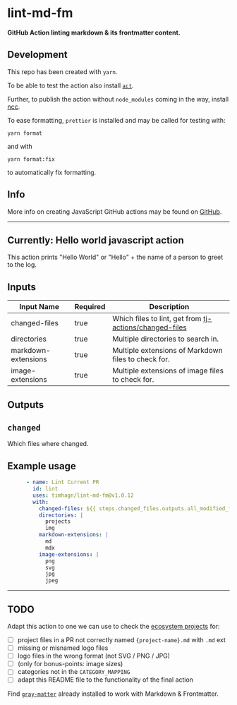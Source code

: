# lint-md-fm

**GitHub Action linting markdown &amp; its frontmatter content.**

## Development

This repo has been created with `yarn`.

To be able to test the action also install [`act`](https://github.com/nektos/act).

Further, to publish the action without `node_modules` coming in the way,
install [ncc](https://www.npmjs.com/package/@vercel/ncc).

To ease formatting, `prettier` is installed and may be called for testing with:

```shell
yarn format
```

and with

```shell
yarn format:fix
```

to automatically fix formatting.

## Info

More info on creating JavaScript GitHub actions may be found on
[GitHub](https://docs.github.com/en/actions/creating-actions/creating-a-javascript-action).

---

## Currently: Hello world javascript action

This action prints "Hello World" or "Hello" + the name of a person to greet to
the log.

## Inputs

| **Input Name**       | **Required** | **Description**                                                                                                |
|----------------------|--------------|----------------------------------------------------------------------------------------------------------------|
| changed-files        | true         | Which files to lint, get from [tj-actions/changed-files](https://github.com/marketplace/actions/changed-files) |
| directories          | true         | Multiple directories to search in.                                                                             |
| markdown-extensions  | true         | Multiple extensions of Markdown files to check for.                                                            |
| image-extensions     | true         | Multiple extensions of image files to check for.                                                               |

## Outputs

## `changed`

Which files where changed.

## Example usage

```yaml
      - name: Lint Current PR
        id: lint
        uses: timhagn/lint-md-fm@v1.0.12
        with:
          changed-files: ${{ steps.changed_files.outputs.all_modified_files }}
          directories: |
            projects
            img
          markdown-extensions: |
            md
            mdx
          image-extensions: |
            png
            svg
            jpg
            jpeg
```

---

## TODO

Adapt this action to one we can use to check the
[ecosystem projects](https://github.com/solana-labs/ecosystem) for:

- [ ] project files in a PR not correctly named `{project-name}.md` with `.md` ext
- [ ] missing or misnamed logo files
- [ ] logo files in the wrong format (not SVG / PNG / JPG)
- [ ] (only for bonus-points: image sizes)
- [ ] categories not in the `CATEGORY_MAPPING`
- [ ] adapt this README file to the functionality of the final action

Find [`gray-matter`](https://www.npmjs.com/package/gray-matter) already
installed to work with Markdown & Frontmatter.
